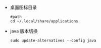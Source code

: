 - 桌面图标目录

  ```shell
  #path
  cd ~/.local/share/applications
  ```

- java 版本切换

  ```shell
  sudo update-alternatives --config java
  ```

  

